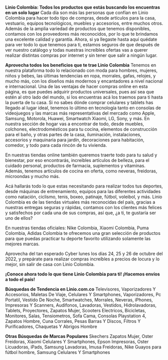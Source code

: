 **Linio Colombia: Todos los productos que estás buscando los encuentras en un solo lugar**
Cada día son más las personas que confían en Linio Colombia para hacer todo tipo de compras, desde artículos para la casa, vestuario, equipos tecnológicos, muebles y accesorios, entre muchos otros. Además de la amplia variedad de productos que tenemos disponibles, contamos con los proveedores más reconocidos, por lo que te brindamos una excelente calidad y garantía. Ahora, si ya llegaste hasta aquí quédate para ver todo lo que tenemos para ti, estamos seguros de que después de ver nuestro catálogo y todas nuestras increíbles ofertas vas a querer realizar distintas compras por internet y sin tener que salir a ningún lugar.

**Aprovecha todos los beneficios que te trae Linio Colombia**
Tenemos en nuestra plataforma todo lo relacionado con moda para hombres, mujeres, niños y bebes, las últimas tendencias en ropa, morrales, gafas, relojes, y mucho más, con los diseños más modernos y encantadores a nivel nacional e internacional. Una de las ventajas de hacer compras online en esta página, es que puedes adquirir productos universales, pues así sea que estén al otro lado del mundo, si los encuentras acá los traemos para ti hasta la puerta de tu casa. Si no sabes dónde comprar celulares y tablets has llegado al lugar ideal, tenemos lo último en tecnología tanto en consolas de videojuegos y las marcas más representativas del mercado como Apple, Samsung, Motorola, Huawei, Smartwatch Xiaomi, LG, Sony, y más. En nuestra sección de hogar vas a encontrar de todo, desde muebles, colchones, electrodomésticos para tu cocina, elementos de construcción para el baño, y otras partes de la casa, iluminación, instalaciones, accesorios y maquinaria para jardín, decoraciones para habitación, comedor, y todo para cada rincón de tu vivienda.

En nuestras tiendas online también queremos traerte todo para tu salud y bienestar, por eso encontrarás, increíbles artículos de belleza, para el cuidado personal, productos de farmacia, suplementos y vitaminas. Además, tenemos artículos de cocina en oferta, como neveras, freidoras, microondas y mucho más.

Acá hallarás todo lo que estas necesitando para realizar todos tus deportes, desde máquinas de entrenamiento, equipos para las diferentes actividades como natación, ciclismo, tenis, boxeo, patinaje, fútbol, voleibol, y más. Linio Colombia es de las tiendas virtuales más reconocidas del país, gracias a nuestras entregas seguras y rápidas, contamos con los clientes más felices y satisfechos por cada una de sus compras, así que, ¿a ti, te gustaría ser uno de ellos?

En nuestras tiendas oficiales: Nike Colombia, Xiaomi Colombia, Puma Colombia, Adidas Colombia te ofrecemos una gran selección de productos para que puedas practicar tu deporte favorito utilizando solamente las mejores marcas.

Aprovecha del tan esperado Cyber lunes los días 24, 25 y 26 de octubre del 2022, y prepárate para realizar compras increíbles a precios de locura y lo mejor, sin salir de casa con Linio Colombia.

**¡Conoce ahora todo lo que tiene Linio Colombia para ti! ¡Hacemos envíos a todo el país!**

**Búsquedas de Tendencia en Linio.com.co**
Televisores, Vaporizadores Y Accesorios, Maletas De Viaje, Celulares Y Smartphones, Vaporizadores, Pc Portatil, Vestido De Noche, Smartwatches, Morrales, Neveras, iPhones, Impresoras Y Scanners, Audifonos, Lavadoras, Vestidos, Hidrolavadoras, Tablets, Proyectores, Zapatos Mujer, Scooters Electricos, Bicicletas, Monitores, Salas, Tensiometros, Sofa Cama, Consolas Playstation 4, Zapatos Hombre, Cuna Corrales, Pesas Barras Y Discos, Filtros Y Purificadores, Chaquetas Y Abrigos Hombre

**Otras Búsquedas de Marcas Populares**
Skechers Zapatos Mujer, Oster Freidoras, Xiaomi Celulares Y Smartphones, Epson Impresoras, Oster Licuadoras, iPads, Samsung Lavadoras, Imusa Freidoras, Nike Guayos para fútbol hombre, Samsung Celulares Y Smartphones
